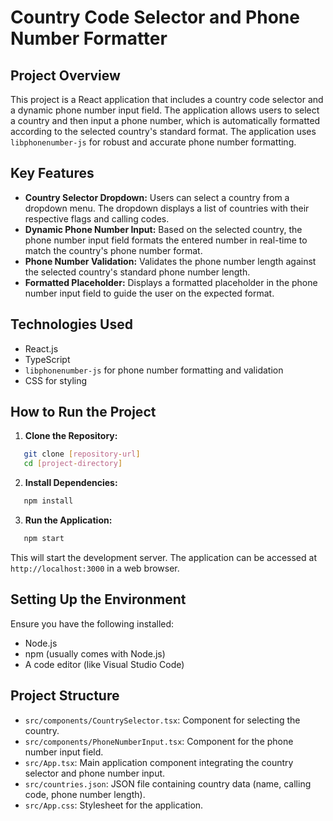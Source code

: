 # Country Code Selector and Phone Number Formatter

## Project Overview

This project is a React application that includes a country code selector and a dynamic phone number input field. The application allows users to select a country and then input a phone number, which is automatically formatted according to the selected country's standard format. The application uses `libphonenumber-js` for robust and accurate phone number formatting.

## Key Features

- **Country Selector Dropdown:** Users can select a country from a dropdown menu. The dropdown displays a list of countries with their respective flags and calling codes.
- **Dynamic Phone Number Input:** Based on the selected country, the phone number input field formats the entered number in real-time to match the country's phone number format. 
- **Phone Number Validation:** Validates the phone number length against the selected country's standard phone number length.
- **Formatted Placeholder:** Displays a formatted placeholder in the phone number input field to guide the user on the expected format.

## Technologies Used

- React.js
- TypeScript
- `libphonenumber-js` for phone number formatting and validation
- CSS for styling

## How to Run the Project

1. **Clone the Repository:**
```sh
   git clone [repository-url]
   cd [project-directory]
   ```
2. **Install Dependencies:**
```sh
   npm install
   ```

3. **Run the Application:**
```sh
   npm start
   ```

This will start the development server. The application can be accessed at `http://localhost:3000` in a web browser.

## Setting Up the Environment

Ensure you have the following installed:
- Node.js
- npm (usually comes with Node.js)
- A code editor (like Visual Studio Code)

## Project Structure

- `src/components/CountrySelector.tsx`: Component for selecting the country.
- `src/components/PhoneNumberInput.tsx`: Component for the phone number input field.
- `src/App.tsx`: Main application component integrating the country selector and phone number input.
- `src/countries.json`: JSON file containing country data (name, calling code, phone number length).
- `src/App.css`: Stylesheet for the application.
